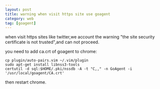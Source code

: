 ```yaml
---
layout: post
title: warning when visit https site use goagent
category: web
tag: [goagent]
---
```

when visit https sites like twitter,we account the warning "the site security certificate is not trusted",and can not proceed.

you need to add ca.crt of goagent to chrome:

~~~~~~~~~~~~~~~~~~~~~~ {.bash}
cp plugin/auto-pairs.vim ~/.vim/plugin
sudo apt-get install libnss3-tools
certutil -d sql:$HOME/.pki/nssdb -A -t "C,," -n GoAgent -i '/usr/local/goagent/CA.crt'
~~~~~~~~~~~~~~~~~~~~~~

then restart chrome.
